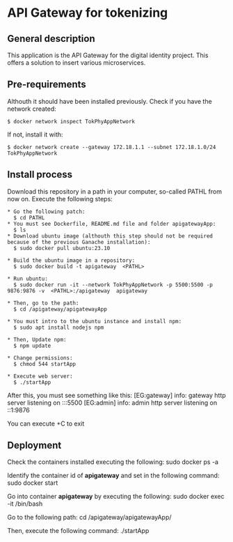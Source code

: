 # API Gateway for tokenizing
## General description
  This application is the API Gateway for the digital identity project. This offers a solution to insert various microservices.

## Pre-requirements
  Althouth it should have been installed previously. Check if you have the network created:

    $ docker network inspect TokPhyAppNetwork

  If not, install it with:

    $ docker network create --gateway 172.18.1.1 --subnet 172.18.1.0/24 TokPhyAppNetwork

 
## Install process
  Download this repository in a path in your computer, so-called PATHL from now on.  Execute the following steps: 

    * Go the following patch:
      $ cd PATHL  
    * You must see Dockerfile, README.md file and folder apigatewayApp:
      $ ls 
    * Download ubuntu image (althouth this step should not be required because of the previous Ganache installation):
      $ sudo docker pull ubuntu:23.10
    
    * Build the ubuntu image in a repository:
      $ sudo docker build -t apigateway  <PATHL>

    * Run ubuntu: 
      $ sudo docker run -it --network TokPhyAppNetwork -p 5500:5500 -p 9876:9876 -v  <PATHL>:/apigateway  apigateway

    * Then, go to the path:
      $ cd /apigateway/apigatewayApp

    * You must intro to the ubuntu instance and install npm:
      $ sudo apt install nodejs npm
  
    * Then, Update npm:
      $ npm update

    * Change permissions:
      $ chmod 544 startApp

    * Execute web server:
      $ ./startApp
  
  After this, you must see something like this:
    [EG:gateway] info: gateway http server listening on :::5500
    [EG:admin] info: admin http server listening on ::1:9876

  You can execute <ctrl>+C to exit

## Deployment
  Check the containers installed executing the following:
    sudo docker ps -a

  Identify the container id of **apigateway** and set in the following command:
    sudo docker start <containerid>

  Go into container **apigateway** by executing the following:
    sudo docker exec -it <containerid> /bin/bash

  Go to the following path:
    cd /apigateway/apigatewayApp/

  Then, execute the following command:
    ./startApp
